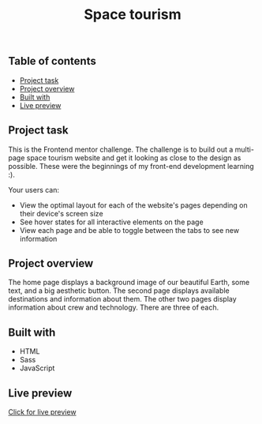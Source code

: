 <h1 align="center">
  Space tourism <br/> 
</h1>
<br>

## Table of contents

- [Project task](#project-task)
- [Project overview](#project-overview)
- [Built with](#built-with)
- [Live preview](#live-preview)

## Project task

This is the Frontend mentor challenge. The challenge is to build out a multi-page space tourism website and get it looking as close to the design as possible. These were the beginnings of my front-end development learning :).

Your users can:
- View the optimal layout for each of the website's pages depending on their device's screen size
- See hover states for all interactive elements on the page
- View each page and be able to toggle between the tabs to see new information

## Project overview

The home page displays a background image of our beautiful Earth, some text, and a big aesthetic button. The second page displays available destinations and information about them. The other two pages display information about crew and technology. There are three of each.

## Built with

- HTML
- Sass
- JavaScript

## Live preview

[Click for live preview](https://jeko10.github.io/Space-tourism/)
